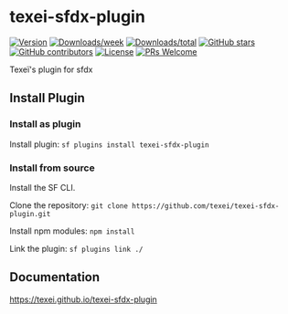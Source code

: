 # texei-sfdx-plugin

[![Version](https://img.shields.io/npm/v/texei-sfdx-plugin.svg)](https://npmjs.org/package/texei-sfdx-plugin)
[![Downloads/week](https://img.shields.io/npm/dw/texei-sfdx-plugin.svg)](https://npmjs.org/package/texei-sfdx-plugin)
[![Downloads/total](https://img.shields.io/npm/dt/texei-sfdx-plugin.svg)](https://npmjs.org/package/texei-sfdx-plugin)
[![GitHub stars](https://img.shields.io/github/stars/texei/texei-sfdx-plugin)](https://gitHub.com/texei/texei-sfdx-plugin/stargazers/)
[![GitHub contributors](https://img.shields.io/github/contributors/texei/texei-sfdx-plugin.svg)](https://github.com/texei/texei-sfdx-plugin/graphs/contributors/)
[![License](https://img.shields.io/npm/l/sfdmu.svg)](https://github.com/texei/texei-sfdx-plugin/blob/master/LICENSE.txt)
[![PRs Welcome](https://img.shields.io/badge/PRs-welcome-brightgreen.svg?style=flat-square)](http://makeapullrequest.com)

Texeï's plugin for sfdx

## Install Plugin

### Install as plugin

Install plugin: `sf plugins install texei-sfdx-plugin`

### Install from source

Install the SF CLI.

Clone the repository: `git clone https://github.com/texei/texei-sfdx-plugin.git`

Install npm modules: `npm install`

Link the plugin: `sf plugins link ./`

## Documentation

https://texei.github.io/texei-sfdx-plugin

<!-- commands -->

<!-- commandsstop -->
